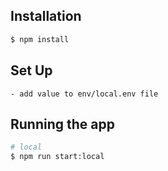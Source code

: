 ## Installation

```bash
$ npm install
```

## Set Up
```
- add value to env/local.env file
```

## Running the app

```bash
# local
$ npm run start:local
```
